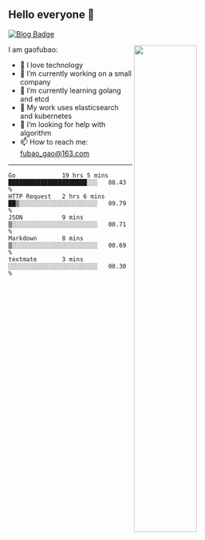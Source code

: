 ## Hello everyone 👋

[![Blog Badge](https://img.shields.io/badge/blog-60k+%20pageview-brightgreen)](https://www.jianshu.com/u/d777ec56a358)

<img align="right" width="50%" src="https://github-readme-stats.vercel.app/api?username=gaofubao&theme=onedark">

I am gaofubao:

- 🔭 I love technology
- 🌱 I’m currently working on a small company
- 👯 I’m currently learning golang and etcd
- 💬 My work uses elasticsearch and kubernetes
- 🤔 I’m looking for help with algorithm
- 📫 How to reach me: fubao_gao@163.com

---


<!--START_SECTION:waka-->
```text
Go             19 hrs 5 mins   ██████████████████████░░░   88.43 % 
HTTP Request   2 hrs 6 mins    ██▒░░░░░░░░░░░░░░░░░░░░░░   09.79 % 
JSON           9 mins          ▒░░░░░░░░░░░░░░░░░░░░░░░░   00.71 % 
Markdown       8 mins          ▒░░░░░░░░░░░░░░░░░░░░░░░░   00.69 % 
textmate       3 mins          ░░░░░░░░░░░░░░░░░░░░░░░░░   00.30 % 
```
<!--END_SECTION:waka-->
